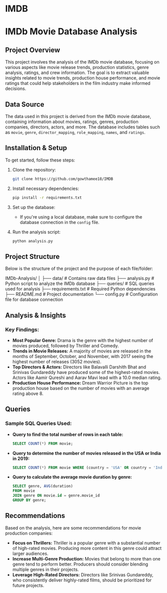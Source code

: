 # IMDB

# IMDb Movie Database Analysis

## Project Overview
This project involves the analysis of the IMDb movie database, focusing on various aspects like movie release trends, production statistics, genre analysis, ratings, and crew information. The goal is to extract valuable insights related to movie trends, production house performance, and movie ratings that could help stakeholders in the film industry make informed decisions.

## Data Source
The data used in this project is derived from the IMDb movie database, containing information about movies, ratings, genres, production companies, directors, actors, and more. The database includes tables such as `movie`, `genre`, `director_mapping`, `role_mapping`, `names`, and `ratings`.

## Installation & Setup
To get started, follow these steps:

1. Clone the repository:
    ```bash
    git clone https://github.com/gowthamee18/IMDB
    ```

2. Install necessary dependencies:
    ```bash
    pip install -r requirements.txt
    ```

3. Set up the database:
    - If you're using a local database, make sure to configure the database connection in the `config` file.

4. Run the analysis script:
    ```bash
    python analysis.py
    ```

## Project Structure
Below is the structure of the project and the purpose of each file/folder:

IMDb-Analysis/
│
├── data/                  # Contains raw data files
├── analysis.py            # Python script to analyze the IMDb database
├── queries/               # SQL queries used for analysis
├── requirements.txt       # Required Python dependencies
├── README.md              # Project documentation
└── config.py              # Configuration file for database connection


## Analysis & Insights
### Key Findings:
- **Most Popular Genre:** Drama is the genre with the highest number of movies produced, followed by Thriller and Comedy.
- **Trends in Movie Releases:** A majority of movies are released in the months of September, October, and November, with 2017 seeing the highest number of releases (3052 movies).
- **Top Directors & Actors:** Directors like Balavalli Darshith Bhat and Srinivas Gundareddy have produced some of the highest-rated movies. Actors like Aamir Qureshi and Aarav Mavi lead with a 10.0 median rating.
- **Production House Performance:** Dream Warrior Picture is the top production house based on the number of movies with an average rating above 8.

## Queries
### Sample SQL Queries Used:
- **Query to find the total number of rows in each table:**
    ```sql
    SELECT COUNT(*) FROM movie;
    ```
- **Query to determine the number of movies released in the USA or India in 2019:**
    ```sql
    SELECT COUNT(*) FROM movie WHERE (country = 'USA' OR country = 'India') AND year = 2019;
    ```
- **Query to calculate the average movie duration by genre:**
    ```sql
    SELECT genre, AVG(duration) 
    FROM movie 
    JOIN genre ON movie.id = genre.movie_id 
    GROUP BY genre;
    ```

## Recommendations
Based on the analysis, here are some recommendations for movie production companies:
- **Focus on Thrillers:** Thriller is a popular genre with a substantial number of high-rated movies. Producing more content in this genre could attract larger audiences.
- **Increase Multi-Genre Production:** Movies that belong to more than one genre tend to perform better. Producers should consider blending multiple genres in their projects.
- **Leverage High-Rated Directors:** Directors like Srinivas Gundareddy, who consistently deliver highly-rated films, should be prioritized for future projects.

